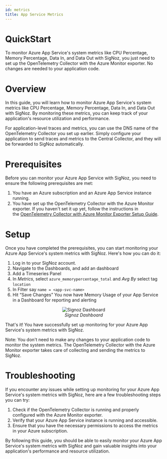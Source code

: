 ```yaml
---
id: metrics
title: App Service Metrics
---
```


# QuickStart

To monitor Azure App Service's system metrics like CPU Percentage, Memory Percentage, Data In, and Data Out with SigNoz, you just need to set up the OpenTelemetry Collector with the Azure Monitor exporter. No changes are needed to your application code.

# Overview

In this guide, you will learn how to monitor Azure App Service's system metrics like CPU Percentage, Memory Percentage, Data In, and Data Out with SigNoz. By monitoring these metrics, you can keep track of your application's resource utilization and performance.

For application-level traces and metrics, you can use the DNS name of the OpenTelemetry Collector you set up earlier. Simply configure your application to send traces and metrics to the Central Collector, and they will be forwarded to SigNoz automatically.

# Prerequisites

Before you can monitor your Azure App Service with SigNoz, you need to ensure the following prerequisites are met:

1. You have an Azure subscription and an Azure App Service instance running.
2. You have set up the OpenTelemetry Collector with the Azure Monitor exporter. If you haven't set it up yet, follow the instructions in the [OpenTelemetry Collector with Azure Monitor Exporter Setup Guide](https://www.notion.so/signoz/link-to-setup-guide).

# Setup

Once you have completed the prerequisites, you can start monitoring your Azure App Service's system metrics with SigNoz. Here's how you can do it:

1. Log in to your SigNoz account.
2. Navigate to the Dashboards, and add an dashboard
3. Add a Timeseries Panel
4. In *Metrics*, select `azure_memorypercentage_total`  and *Avg By* select tag `location`
5. In Filter say `name = <app-svc-name>`
6. Hit “Save Changes” You now have Memory Usage of your App Service in a Dashboard for reporting and alerting 

<figure data-zoomable align="center">
    <img
        src="/img/docs/azure-monitoring/app-svc-metrics-signoz.webp"
        alt="Signoz Dashboard"
    />
    <figcaption>
        <i>
        Signoz Dashboard
        </i>
    </figcaption>
</figure>

That's it! You have successfully set up monitoring for your Azure App Service's system metrics with SigNoz.

Note: You don't need to make any changes to your application code to monitor the system metrics. The OpenTelemetry Collector with the Azure Monitor exporter takes care of collecting and sending the metrics to SigNoz.

# Troubleshooting

If you encounter any issues while setting up monitoring for your Azure App Service's system metrics with SigNoz, here are a few troubleshooting steps you can try:

1. Check if the OpenTelemetry Collector is running and properly configured with the Azure Monitor exporter.
2. Verify that your Azure App Service instance is running and accessible.
3. Ensure that you have the necessary permissions to access the metrics in your Azure subscription.

By following this guide, you should be able to easily monitor your Azure App Service's system metrics with SigNoz and gain valuable insights into your application's performance and resource utilization.